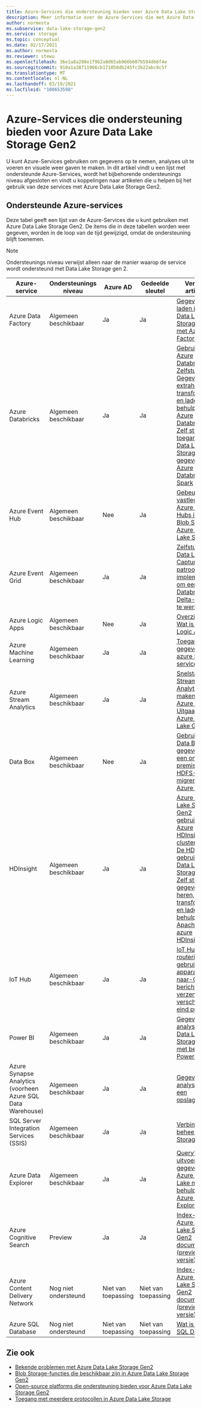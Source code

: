```yaml
---
title: Azure-Services die ondersteuning bieden voor Azure Data Lake Storage Gen2 | Microsoft Docs
description: Meer informatie over de Azure-Services die met Azure Data Lake Storage Gen2 worden geïntegreerd
author: normesta
ms.subservice: data-lake-storage-gen2
ms.service: storage
ms.topic: conceptual
ms.date: 02/17/2021
ms.author: normesta
ms.reviewer: stewu
ms.openlocfilehash: 36e1a8a288e1f9b2a8d65ab966b607b594d66f4e
ms.sourcegitcommit: 910a1a38711966cb171050db245fc3b22abc8c5f
ms.translationtype: MT
ms.contentlocale: nl-NL
ms.lasthandoff: 03/19/2021
ms.locfileid: "100653598"
---
```

# <a name="azure-services-that-support-azure-data-lake-storage-gen2"></a>Azure-Services die ondersteuning bieden voor Azure Data Lake Storage Gen2

U kunt Azure-Services gebruiken om gegevens op te nemen, analyses uit te voeren en visuele weer gaven te maken. In dit artikel vindt u een lijst met ondersteunde Azure-Services, wordt het bijbehorende ondersteunings niveau afgesloten en vindt u koppelingen naar artikelen die u helpen bij het gebruik van deze services met Azure Data Lake Storage Gen2.

## <a name="supported-azure-services"></a>Ondersteunde Azure-services

Deze tabel geeft een lijst van de Azure-Services die u kunt gebruiken met Azure Data Lake Storage Gen2. De items die in deze tabellen worden weer gegeven, worden in de loop van de tijd gewijzigd, omdat de ondersteuning blijft toenemen.

> [!NOTE]
> Ondersteunings niveau verwijst alleen naar de manier waarop de service wordt ondersteund met Data Lake Storage gen 2.

|Azure-service |Ondersteunings niveau |Azure AD |Gedeelde sleutel| Verwante artikelen: |
|---------------|-------------------|---|---|---|
|Azure Data Factory|Algemeen beschikbaar|Ja|Ja|[Gegevens laden in Azure Data Lake Storage Gen2 met Azure Data Factory](../../data-factory/load-azure-data-lake-storage-gen2.md?toc=%2fazure%2fstorage%2fblobs%2ftoc.json)|
|Azure Databricks|Algemeen beschikbaar|Ja|Ja|[Gebruiken met Azure Databricks](/azure/databricks/data/data-sources/azure/azure-datalake-gen2) <br> [Zelfstudie: Gegevens extraheren, transformeren en laden met behulp van Azure Databricks](/azure/databricks/scenarios/databricks-extract-load-sql-data-warehouse) <br>[Zelf studie: toegang tot Data Lake Storage Gen2 gegevens met Azure Databricks met Spark](data-lake-storage-use-databricks-spark.md)|
|Azure Event Hub|Algemeen beschikbaar|Nee|Ja|[Gebeurtenissen vastleggen via Azure Event Hubs in Azure Blob Storage of Azure Data Lake Storage](../../event-hubs/event-hubs-capture-overview.md)|
|Azure Event Grid|Algemeen beschikbaar|Ja|Ja|[Zelfstudie: Het Data Lake Capture-patroon implementeren om een Databricks Delta-tabel bij te werken](data-lake-storage-events.md)|
|Azure Logic Apps|Algemeen beschikbaar|Nee|Ja|[Overzicht - Wat is Azure Logic Apps?](../../logic-apps/logic-apps-overview.md)|
|Azure Machine Learning|Algemeen beschikbaar|Ja|Ja|[Toegang tot gegevens in azure Storage-services](../../machine-learning/how-to-access-data.md)|
|Azure Stream Analytics|Algemeen beschikbaar|Ja|Ja|[Snelstart: Een Stream Analytics-taak maken via Azure Portal](../../stream-analytics/stream-analytics-quick-create-portal.md) <br> [Uitgaand naar Azure Data Lake Gen2](../../stream-analytics/stream-analytics-define-outputs.md)|
|Data Box|Algemeen beschikbaar|Nee|Ja|[Gebruik Azure Data Box om gegevens van een on-premises HDFS-Store te migreren naar Azure Storage](data-lake-storage-migrate-on-premises-hdfs-cluster.md)|
|HDInsight |Algemeen beschikbaar|Ja|Ja|[Azure Data Lake Storage Gen2 gebruiken met Azure HDInsight-clusters](../../hdinsight/hdinsight-hadoop-use-data-lake-storage-gen2.md)<br>[De HDFS CLI gebruiken met Data Lake Storage Gen2](data-lake-storage-use-hdfs-data-lake-storage.md) <br>[Zelf studie: gegevens extra heren, transformeren en laden met behulp van Apache Hive in azure HDInsight](data-lake-storage-tutorial-extract-transform-load-hive.md)|
|IoT Hub |Algemeen beschikbaar|Ja|Ja|[IoT Hub bericht routering gebruiken om apparaat-naar-Cloud-berichten te verzenden naar verschillende eind punten](../../iot-hub/iot-hub-devguide-messages-d2c.md)|
|Power BI|Algemeen beschikbaar|Ja|Ja|[Gegevens analyseren in Data Lake Storage Gen2 met behulp van Power BI](/power-query/connectors/datalakestorage)|
|Azure Synapse Analytics (voorheen Azure SQL Data Warehouse)|Algemeen beschikbaar|Ja|Ja|[Gegevens analyseren in een opslagaccount](../../synapse-analytics/get-started-analyze-storage.md)|
|SQL Server Integration Services (SSIS)|Algemeen beschikbaar|Ja|Ja|[Verbindings beheer Azure Storage](/sql/integration-services/connection-manager/azure-storage-connection-manager)|
|Azure Data Explorer|Algemeen beschikbaar|Ja|Ja|[Query's uitvoeren op gegevens in Azure Data Lake met behulp van Azure Data Explorer](/azure/data-explorer/data-lake-query-data)|
|Azure Cognitive Search|Preview|Ja|Ja|[Index-en zoek Azure Data Lake Storage Gen2 documenten (preview-versie)](../../search/search-howto-index-azure-data-lake-storage.md)|
|Azure Content Delivery Network|Nog niet ondersteund|Niet van toepassing|Niet van toepassing|[Index-en zoek Azure Data Lake Storage Gen2 documenten (preview-versie)](../../cdn/cdn-overview.md)|
|Azure SQL Database|Nog niet ondersteund|Niet van toepassing|Niet van toepassing|[Wat is Azure SQL Database?](../../azure-sql/database/sql-database-paas-overview.md)|

## <a name="see-also"></a>Zie ook

- [Bekende problemen met Azure Data Lake Storage Gen2](data-lake-storage-known-issues.md)
- [Blob Storage-functies die beschikbaar zijn in Azure Data Lake Storage Gen2](data-lake-storage-supported-blob-storage-features.md)
- [Open-source platforms die ondersteuning bieden voor Azure Data Lake Storage Gen2](data-lake-storage-supported-open-source-platforms.md)
- [Toegang met meerdere protocollen in Azure Data Lake Storage](data-lake-storage-multi-protocol-access.md)